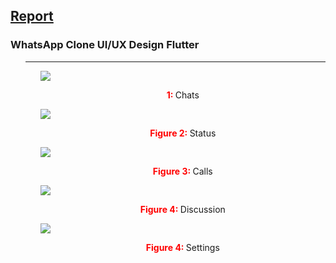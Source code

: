 <h2><u>Report</u></h2>
<h3>WhatsApp Clone UI/UX Design Flutter   </h3>
<ul>
    <hr>
    <ol> <img src="images/chats.png"></ol>
    <ol style="text-align: center"><strong style="color: red"> 1: </strong> Chats </ol>
    <ol> <img src="images/status.png"></ol>
    <ol style="text-align: center"><strong style="color: red">Figure 2: </strong> Status</ol>
    <ol> <img src="images/calls.png"></ol>
    <ol style="text-align: center"><strong style="color: red">Figure 3: </strong> Calls</ol>
     <ol> <img src="images/discussion.png"></ol>
    <ol style="text-align: center"><strong style="color: red">Figure 4: </strong> Discussion</ol>
    <ol> <img src="images/settings.png"></ol>
    <ol style="text-align: center"><strong style="color: red">Figure 4: </strong> Settings</ol>



</ul>


